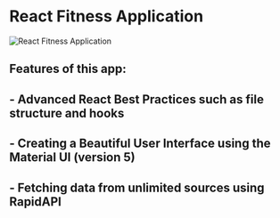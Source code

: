 # React Fitness Application

![React Fitness Application](https://i.ibb.co/Yt9spGc/image.png)

## Features of this app:
## - Advanced React Best Practices such as file structure and hooks
## - Creating a Beautiful User Interface using the Material UI (version 5)
## - Fetching data from unlimited sources using RapidAPI
